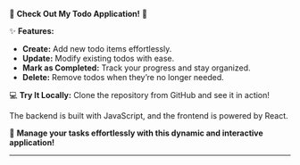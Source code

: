 🚀 **Check Out My Todo Application!** 🚀

✨ **Features:**

- **Create:** Add new todo items effortlessly.
- **Update:** Modify existing todos with ease.
- **Mark as Completed:** Track your progress and stay organized.
- **Delete:** Remove todos when they’re no longer needed.

💻 **Try It Locally:** Clone the repository from GitHub and see it in action!

The backend is built with JavaScript, and the frontend is powered by React. 

🌟 **Manage your tasks effortlessly with this dynamic and interactive application!**

---

